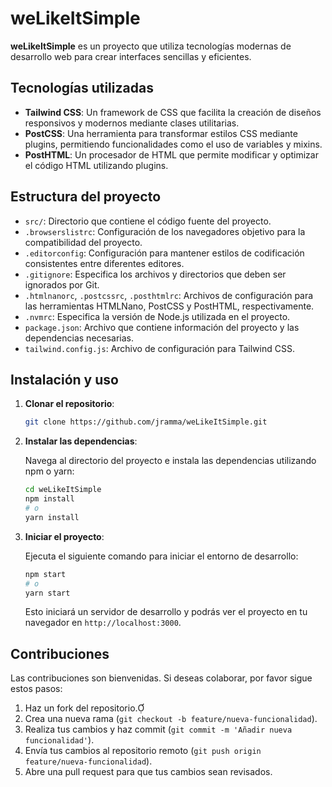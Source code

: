 # weLikeItSimple

**weLikeItSimple** es un proyecto que utiliza tecnologías modernas de desarrollo web para crear interfaces sencillas y eficientes.

## Tecnologías utilizadas

- **Tailwind CSS**: Un framework de CSS que facilita la creación de diseños responsivos y modernos mediante clases utilitarias.
- **PostCSS**: Una herramienta para transformar estilos CSS mediante plugins, permitiendo funcionalidades como el uso de variables y mixins.
- **PostHTML**: Un procesador de HTML que permite modificar y optimizar el código HTML utilizando plugins.

## Estructura del proyecto

- `src/`: Directorio que contiene el código fuente del proyecto.
- `.browserslistrc`: Configuración de los navegadores objetivo para la compatibilidad del proyecto.
- `.editorconfig`: Configuración para mantener estilos de codificación consistentes entre diferentes editores.
- `.gitignore`: Especifica los archivos y directorios que deben ser ignorados por Git.
- `.htmlnanorc`, `.postcssrc`, `.posthtmlrc`: Archivos de configuración para las herramientas HTMLNano, PostCSS y PostHTML, respectivamente.
- `.nvmrc`: Especifica la versión de Node.js utilizada en el proyecto.
- `package.json`: Archivo que contiene información del proyecto y las dependencias necesarias.
- `tailwind.config.js`: Archivo de configuración para Tailwind CSS.

## Instalación y uso

1. **Clonar el repositorio**:

   ```bash
   git clone https://github.com/jramma/weLikeItSimple.git
   ```

2. **Instalar las dependencias**:

   Navega al directorio del proyecto e instala las dependencias utilizando npm o yarn:

   ```bash
   cd weLikeItSimple
   npm install
   # o
   yarn install
   ```

3. **Iniciar el proyecto**:

   Ejecuta el siguiente comando para iniciar el entorno de desarrollo:

   ```bash
   npm start
   # o
   yarn start
   ```

   Esto iniciará un servidor de desarrollo y podrás ver el proyecto en tu navegador en `http://localhost:3000`.

## Contribuciones

Las contribuciones son bienvenidas. Si deseas colaborar, por favor sigue estos pasos:

1. Haz un fork del repositorio.
2. Crea una nueva rama (`git checkout -b feature/nueva-funcionalidad`).
3. Realiza tus cambios y haz commit (`git commit -m 'Añadir nueva funcionalidad'`).
4. Envía tus cambios al repositorio remoto (`git push origin feature/nueva-funcionalidad`).
5. Abre una pull request para que tus cambios sean revisados.
